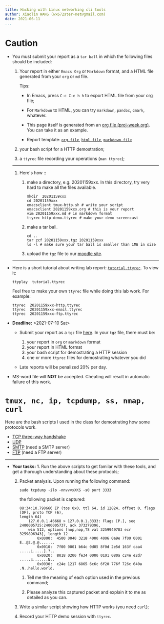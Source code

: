 ```yaml
---
title: Hacking with Linux networking cli tools
author: Xiaolin WANG (wx672ster+net@gmail.com)
date: 2021-06-11
...
```


# Caution

-   You must submit your report as a `tar ball` in which the following files should be
    included:
    
    1.  Your report in either `Emacs Org` or `Markdown` format, and a HTML file
        generated from your `org` or `md` file.
        
        Tips: 
        
        -   In Emacs, press `C-c C-e h h` to export HTML file from your org file;
        
        -   For `Markdown` to HTML, you can try `markdown`, `pandoc`, `cmark`, whatever.
        
        -   This page itself is generated from an [org file (proj-week.org)](proj-week.md). You can take it
            as an example.
        
        -   Report template: [`org file`](20201152xxx.md), [`html file`](20201152xxx.html), [`markdown file`](20201152xxx.md)
    
    2.  your bash script for a HTTP demostration;
    
    3.  a `ttyrec` file recording your operations (`man ttyrec`);
    
    ---
    
    1.  Here's how :: 
        1.  make a directory, e.g. 20201159xxx. In this directory, try very hard to make all
            the files available.
            
                mkdir  20201159xxx
                cd 20201159xxx
                emacsclient tmux-http.sh # write your script
                emacsclient 20201159xxx.org # this is your report
                vim 20201159xxx.md # in markdown format
                ttyrec http-demo.ttyrec # make your demo screencast
        
        2.  make a tar ball.
            
                cd ..
                tar zcf 20201159xxx.tgz 20201159xxx
                ls -l # make sure your tar ball is smaller than 1MB in size
        
        3.  upload the `tgz` file to our [moodle site](https://cs6.swfu.edu.cn/moodle/mod/assign/view.php?id=536).
    
    ---

-   Here is a short tutorial about writing lab report: [`tutorial.ttyrec`](tutorial.ttyrec). To view it:
    
        ttyplay  tutorial.ttyrec
    
    Feel free to make your own `ttyrec` file while doing this lab work. For example:
    
        ttyrec  20201159xxx-http.ttyrec
        ttyrec  20201159xxx-email.ttyrec
        ttyrec  20201159xxx-ftp.ttyrec

-   **Deadline:** <span class="timestamp-wrapper"><span class="timestamp">&lt;2021-07-10 Sat&gt; </span></span> 
    -   Submit your report as a `tgz` file [here](https://cs6.swfu.edu.cn/moodle/mod/assign/view.php?id=536). In your `tgz` file, there must be:
        1.  your report in `org` or `markdown` format
        2.  your report in HTML format
        3.  your bash script for demostrating a HTTP session
        4.  one or more `ttyrec` files for demostrating whatever you did
    
    -   Late reports will be penalized 20% per day.

-   MS-word file will **NOT** be accepted. Cheating will result in automatic failure of this
    work.


# `tmux, nc, ip, tcpdump, ss, nmap, curl`

Here are the bash scripts I used in the class for demostrating how some protocols work.

-   [TCP three-way handshake](https://cs6.swfu.edu.cn/~wx672/lecture_notes/network_basics/scripts/tmux-demo-3way.handshake.sh)
-   [UDP](https://cs6.swfu.edu.cn/~wx672/lecture_notes/network_basics/scripts/tmux-demo-udp.sh)
-   [SMTP](https://cs6.swfu.edu.cn/~wx672/lecture_notes/network_basics/scripts/tmux-demo-smtp.sh) (need a SMTP server)
-   [FTP](https://cs6.swfu.edu.cn/~wx672/lecture_notes/network_basics/scripts/tmux-demo-ftp.sh) (need a FTP server)

---

-   **Your tasks:** 1.  Run the above scripts to get familar with these tools, and get a thorough understanding about these protocols;
    
    2.  Packet analysis. Upon running the following command:
        
            sudo tcpdump -ilo -nnvvvxXKS -s0 port 3333
        
        the following packet is captured:
        
            08:34:10.790666 IP (tos 0x0, ttl 64, id 12824, offset 0, flags [DF], proto TCP (6),
            length 64)
                127.0.0.1.46668 > 127.0.0.1.3333: Flags [P.], seq 2400005725:2400005737, ack 373279396,
                win 512, options [nop,nop,TS val 3259949783 ecr 3259896343], length 12
                    0x0000:  4500 0040 3218 4000 4006 0a9e 7f00 0001  E..@2.@.@.......
                    0x0010:  7f00 0001 b64c 0d05 8f0d 2e5d 163f caa4  .....L.....].?..
                    0x0020:  8018 0200 fe34 0000 0101 080a c24e e2d7  .....4.......N..
                    0x0030:  c24e 1217 6865 6c6c 6f20 776f 726c 640a  .N..hello.world.
        
        1.  Tell me the meaning of each option used in the previous command;
        
        2.  Please analyze this captured packet and explain it to me as detailed as you can.
    
    3.  Write a similar script showing how HTTP works (you need `curl`);
    
    4.  Record your HTTP demo session with `ttyrec`.

